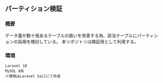 ## パーティション検証
### 概要
データ量が数十億あるテーブルの扱いを改善する為、該当テーブルにパーティションの採用を検討している。
本リポジトリは検証用として利用する。

### 環境
```
Laravel 10
MySQL 8系
※環境はLaravel Sailにて作成
```
